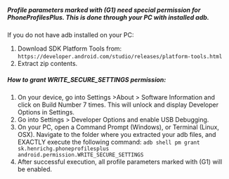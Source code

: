 ##### Profile parameters marked with (G1) need special permission for PhoneProfilesPlus. This is done through your PC with installed adb.

If you do not have adb installed on your PC:
1. Download SDK Platform Tools from:
`https://developer.android.com/studio/releases/platform-tools.html`
2. Extract zip contents.

##### How to grant WRITE_SECURE_SETTINGS permission:

1. On your device, go into Settings >About > Software Information and click on Build Number 7 times. This will unlock and display Developer Options in Settings.</string>
2. Go into Settings > Developer Options and enable USB Debugging.
3. On your PC, open a Command Prompt (Windows), or Terminal (Linux, OSX). Navigate to the folder where you extracted your adb files, and EXACTLY execute the following command:
`adb shell pm grant sk.henrichg.phoneprofilesplus android.permission.WRITE_SECURE_SETTINGS`
4. After successful execution, all profile parameters marked with (G1) will be enabled.
